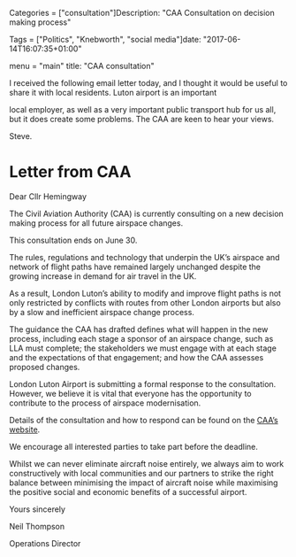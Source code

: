 

Categories = ["consultation"]Description: "CAA Consultation on decision making process"

Tags = ["Politics", "Knebworth", "social media"]date: "2017-06-14T16:07:35+01:00"

menu = "main"
title: "CAA consultation"






I received the following email letter today, and I thought it would be useful to share it with local residents. Luton airport is an important 

local employer, as well as a very important public transport hub for us all, but it does create some problems. The CAA are keen to hear your views.



Steve. 





# Letter from CAA



Dear Cllr Hemingway



The Civil Aviation Authority (CAA) is currently consulting on a new decision making process for all future airspace changes.



This consultation ends on June 30.



 The rules, regulations and technology that underpin the UK’s airspace and network of flight paths have remained largely unchanged despite the growing increase in demand for air travel in the UK.



As a result, London Luton’s ability to modify and improve flight paths is not only restricted by conflicts with routes from other London airports but also by a slow and inefficient airspace change process.



The guidance the CAA has drafted defines what will happen in the new process, including each stage a sponsor of an airspace change, such as LLA must complete; the stakeholders we must engage with at each stage and the expectations of that engagement; and how the CAA assesses proposed changes.



London Luton Airport is submitting a formal response to the consultation. However, we believe it is vital that everyone has the opportunity to contribute to the process of airspace modernisation.



Details of the consultation and how to respond can be found on the [CAA’s website](https://consultations.caa.co.uk/policy-development/draft-airspace-design-guidance/).



We encourage all interested parties to take part before the deadline.

Whilst we can never eliminate aircraft noise entirely, we always aim to work constructively with local communities and our partners to strike the right balance between minimising the impact of aircraft noise while maximising the positive social and economic benefits of a successful airport. 



Yours sincerely 

 

 

Neil Thompson

Operations Director







